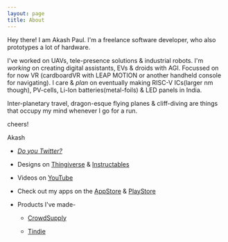 ```yaml
---
layout: page
title: About
---
```

Hey there! I am Akash Paul. I'm a freelance software developer, who also prototypes a lot of hardware.

I've worked on UAVs, tele-presence solutions & industrial robots. I'm _working_ on creating digital assistants, EVs & droids with AGI. Focussed on for now VR (cardboardVR with LEAP MOTION or another handheld console for navigating). I care & _plan_ on eventually making RISC-V ICs(larger nm though), PV-cells, Li-Ion batteries(metal-foils) & LED panels in India.

Inter-planetary travel, dragon-esque flying planes & cliff-diving are things that occupy my mind whenever I go for a run.

cheers!

Akash

- [_Do you Twitter?_](https://twitter.com/iakashpaul)

- Designs on [Thingiverse]() & [Instructables](http://www.instructables.com/member/iAkashPaul/?publicView=true)

- Videos on [YouTube]()

- Check out my apps on the [AppStore]() & [PlayStore]()

- Products I've made-

    * [CrowdSupply]()
    
    * [Tindie]()
